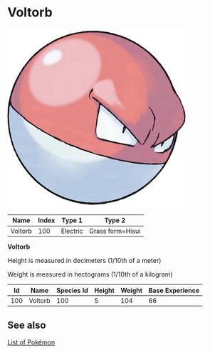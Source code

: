 # Voltorb


![Voltorb](images/100.png)

| **Name** | **Index** | **Type 1** | **Type 2** |
|----|----|----|----|
| Voltorb | 100 | Electric | Grass form=Hisui  |

**Voltorb** 


Height is measured in decimeters (1/10th of a meter)

Weight is measured in hectograms (1/10th of a kilogram)

| **Id** | **Name** | **Species Id** | **Height** | **Weight** | **Base Experience** |
|--------|----------|----------------|------------|------------|---------------------|
| 100 | Voltorb | 100 | 5 | 104 | 66 |


## See also

[List of Pokémon](../pokemon.md)
